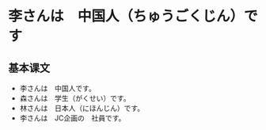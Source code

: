 # 李さんは　中国人（ちゅうごくじん）です

## 基本课文

-   李さんは　中国人です。
-   森さんは　学生（がくせい）です。
-   林さんは　日本人（にほんじん）です。
-   李さんは　JC企画の　社員です。

